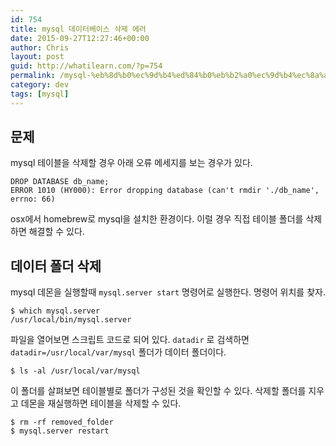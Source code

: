 ```yaml
---
id: 754
title: mysql 데이터베이스 삭제 에러
date: 2015-09-27T12:27:46+00:00
author: Chris
layout: post
guid: http://whatilearn.com/?p=754
permalink: /mysql-%eb%8d%b0%ec%9d%b4%ed%84%b0%eb%b2%a0%ec%9d%b4%ec%8a%a4-%ec%82%ad%ec%a0%9c-%ec%97%90%eb%9f%ac/
category: dev
tags: [mysql]
---
```

## 문제

mysql 테이블을 삭제할 경우 아래 오류 메세지를 보는 경우가 있다.

```
DROP DATABASE db_name;
ERROR 1010 (HY000): Error dropping database (can't rmdir './db_name', errno: 66)
```

osx에서 homebrew로 mysql을 설치한 환경이다. 이럴 경우 직접 테이블 폴더를 삭제하면 해결할 수 있다.

## 데이터 폴더 삭제

mysql 데몬을 실행할때 `mysql.server start` 명령어로 실행한다. 명령어 위치를 찾자.

```
$ which mysql.server
/usr/local/bin/mysql.server
```

파일을 열어보면 스크립트 코드로 되어 있다. `datadir` 로 검색하면 `datadir=/usr/local/var/mysql` 폴더가 데이터 폴더이다.

```
$ ls -al /usr/local/var/mysql
```

이 폴더를 살펴보면 테이블별로 폴더가 구성된 것을 확인할 수 있다. 삭제할 폴더를 지우고 데몬을 재실행하면 테이블을 삭제할 수 있다.

```
$ rm -rf removed_folder
$ mysql.server restart
```





